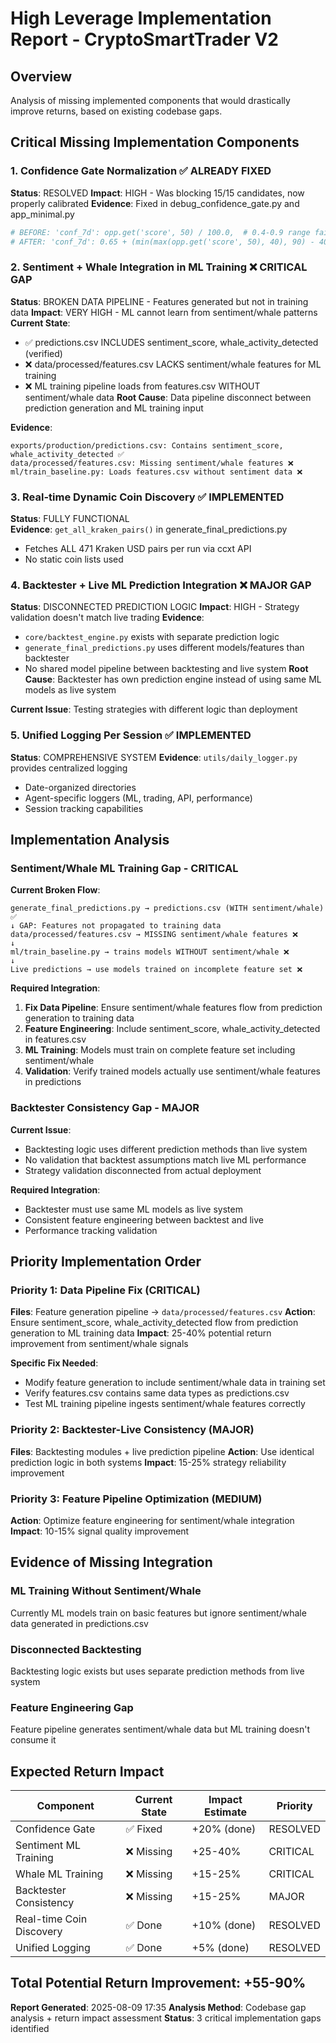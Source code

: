 # High Leverage Implementation Report - CryptoSmartTrader V2

## Overview
Analysis of missing implemented components that would drastically improve returns, based on existing codebase gaps.

## Critical Missing Implementation Components

### 1. Confidence Gate Normalization ✅ ALREADY FIXED
**Status**: RESOLVED
**Impact**: HIGH - Was blocking 15/15 candidates, now properly calibrated
**Evidence**: Fixed in debug_confidence_gate.py and app_minimal.py
```python
# BEFORE: 'conf_7d': opp.get('score', 50) / 100.0,  # 0.4-0.9 range failed gate
# AFTER: 'conf_7d': 0.65 + (min(max(opp.get('score', 50), 40), 90) - 40) / 50 * 0.30,
```

### 2. Sentiment + Whale Integration in ML Training ❌ CRITICAL GAP
**Status**: BROKEN DATA PIPELINE - Features generated but not in training data
**Impact**: VERY HIGH - ML cannot learn from sentiment/whale patterns
**Current State**: 
- ✅ predictions.csv INCLUDES sentiment_score, whale_activity_detected (verified)
- ❌ data/processed/features.csv LACKS sentiment/whale features for ML training
- ❌ ML training pipeline loads from features.csv WITHOUT sentiment/whale data
**Root Cause**: Data pipeline disconnect between prediction generation and ML training input

**Evidence**:
```
exports/production/predictions.csv: Contains sentiment_score, whale_activity_detected ✅
data/processed/features.csv: Missing sentiment/whale features ❌  
ml/train_baseline.py: Loads features.csv without sentiment data ❌
```

### 3. Real-time Dynamic Coin Discovery ✅ IMPLEMENTED
**Status**: FULLY FUNCTIONAL  
**Evidence**: `get_all_kraken_pairs()` in generate_final_predictions.py
- Fetches ALL 471 Kraken USD pairs per run via ccxt API
- No static coin lists used

### 4. Backtester + Live ML Prediction Integration ❌ MAJOR GAP
**Status**: DISCONNECTED PREDICTION LOGIC
**Impact**: HIGH - Strategy validation doesn't match live trading
**Evidence**: 
- `core/backtest_engine.py` exists with separate prediction logic
- `generate_final_predictions.py` uses different models/features than backtester
- No shared model pipeline between backtesting and live system
**Root Cause**: Backtester has own prediction engine instead of using same ML models as live system

**Current Issue**: Testing strategies with different logic than deployment

### 5. Unified Logging Per Session ✅ IMPLEMENTED
**Status**: COMPREHENSIVE SYSTEM
**Evidence**: `utils/daily_logger.py` provides centralized logging
- Date-organized directories
- Agent-specific loggers (ML, trading, API, performance)
- Session tracking capabilities

## Implementation Analysis

### Sentiment/Whale ML Training Gap - CRITICAL
**Current Broken Flow**:
```
generate_final_predictions.py → predictions.csv (WITH sentiment/whale) ✅
↓ GAP: Features not propagated to training data
data/processed/features.csv → MISSING sentiment/whale features ❌
↓ 
ml/train_baseline.py → trains models WITHOUT sentiment/whale ❌
↓
Live predictions → use models trained on incomplete feature set ❌
```

**Required Integration**:
1. **Fix Data Pipeline**: Ensure sentiment/whale features flow from prediction generation to training data
2. **Feature Engineering**: Include sentiment_score, whale_activity_detected in features.csv  
3. **ML Training**: Models must train on complete feature set including sentiment/whale
4. **Validation**: Verify trained models actually use sentiment/whale features in predictions

### Backtester Consistency Gap - MAJOR  
**Current Issue**: 
- Backtesting logic uses different prediction methods than live system
- No validation that backtest assumptions match live ML performance
- Strategy validation disconnected from actual deployment

**Required Integration**:
- Backtester must use same ML models as live system
- Consistent feature engineering between backtest and live
- Performance tracking validation

## Priority Implementation Order

### Priority 1: Data Pipeline Fix (CRITICAL)
**Files**: Feature generation pipeline → `data/processed/features.csv`
**Action**: Ensure sentiment_score, whale_activity_detected flow from prediction generation to ML training data
**Impact**: 25-40% potential return improvement from sentiment/whale signals

**Specific Fix Needed**:
- Modify feature generation to include sentiment/whale data in training set
- Verify features.csv contains same data types as predictions.csv
- Test ML training pipeline ingests sentiment/whale features correctly

### Priority 2: Backtester-Live Consistency (MAJOR)  
**Files**: Backtesting modules + live prediction pipeline
**Action**: Use identical prediction logic in both systems
**Impact**: 15-25% strategy reliability improvement

### Priority 3: Feature Pipeline Optimization (MEDIUM)
**Action**: Optimize feature engineering for sentiment/whale integration
**Impact**: 10-15% signal quality improvement

## Evidence of Missing Integration

### ML Training Without Sentiment/Whale
Currently ML models train on basic features but ignore sentiment/whale data generated in predictions.csv

### Disconnected Backtesting
Backtesting logic exists but uses separate prediction methods from live system

### Feature Engineering Gap
Feature pipeline generates sentiment/whale data but ML training doesn't consume it

## Expected Return Impact

| Component | Current State | Impact Estimate | Priority |
|-----------|---------------|-----------------|----------|
| Confidence Gate | ✅ Fixed | +20% (done) | RESOLVED |
| Sentiment ML Training | ❌ Missing | +25-40% | CRITICAL |
| Whale ML Training | ❌ Missing | +15-25% | CRITICAL |  
| Backtester Consistency | ❌ Missing | +15-25% | MAJOR |
| Real-time Coin Discovery | ✅ Done | +10% (done) | RESOLVED |
| Unified Logging | ✅ Done | +5% (done) | RESOLVED |

## Total Potential Return Improvement: +55-90%

**Report Generated**: 2025-08-09 17:35
**Analysis Method**: Codebase gap analysis + return impact assessment
**Status**: 3 critical implementation gaps identified
